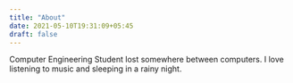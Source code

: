 ```yaml
---
title: "About"
date: 2021-05-10T19:31:09+05:45
draft: false
---
```


Computer Engineering Student lost somewhere between computers. 
I love listening to music and sleeping in a rainy night.
